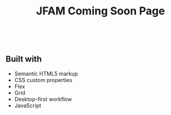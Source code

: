 <!-- <img src="https://github.com/catherineisonline/base-apparel-coming-soon-frontendmentor/blob/main/images/project-preview.png?raw=true"></img> -->


<h1 align="center">JFAM Coming Soon Page</h1>

<!-- <div align="center">
  <h3>
    <a href="https://catherineisonline.github.io/base-apparel-coming-soon-frontendmentor/" color="white">
      Live
    </a>
    <span> | </span>
    <a href="https://www.frontendmentor.io/solutions/base-apparel-coming-soon-page-KdvKyw8NE#comment-62207992f54ba279579c06ec">
      Solution
    </a>
   <span> | </span>
    <a href="https://www.frontendmentor.io/challenges/base-apparel-coming-soon-page-5d46b47f8db8a7063f9331a0">
      Challenge
    </a>
  </h3>
</div>
<div align="center">
   Solution for a challenge from  <a href="https://www.frontendmentor.io/challenges/pricing-component-with-toggle-8vPwRMIC" target="_blank">frontendmentor.io</a>.
</div> -->
<br>
<br>
<br>

<!-- ## About The Project

<p>This layout looks simple enough, but there are some interesting details to it that will test your CSS skills. You'll also get to practice basic form validation.
The challenge is to build out this coming soon page and get it looking as close to the design as possible.
You can use any tools you like to help you complete the challenge. So if you've got something you'd like to practice, feel free to give it a go.
<br><br>Users should be able to:
<br>1. View the optimal layout depending on their device's screen size.
2. See hover states for all interactive elements on the page.
<br>
3. Receive an error message when the form is submitted if the input field is empty & the email address is not formatted correctly.

<br>
<br> <p>I do not have access to the Figma sketch so the design is not pixel perfect.</p> -->




## Built with 

- Semantic HTML5 markup
- CSS custom properties
- Flex
- Grid
- Desktop-first workflow
- JavaScript

<!-- ## What I learned

My second project where I used some email validation process. Another quick project to practice some JavaScript and CSS. Nothing new that I learned however decreased the timing to do the projects in general. Used to take much longer.


## Useful resources

1. <a href="https://www.figma.com/">Figma</a> - Paste your design image to check the size of containers, width, etc.
2. <a href="https://chrome.google.com/webstore/detail/perfectpixel-by-welldonec/dkaagdgjmgdmbnecmcefdhjekcoceebi">Perfect Pixel</a> - Awesome Chrome extension that helps you to match the pixels of the provided design.



## Acknowledgments

A big thank you to anyone providing feedback on my <a href="https://www.frontendmentor.io/solutions/base-apparel-coming-soon-page-KdvKyw8NE#comment-62207992f54ba279579c06ec">solution</a>. It definitely helps to find new ways to code and find easier solutions!  -->
